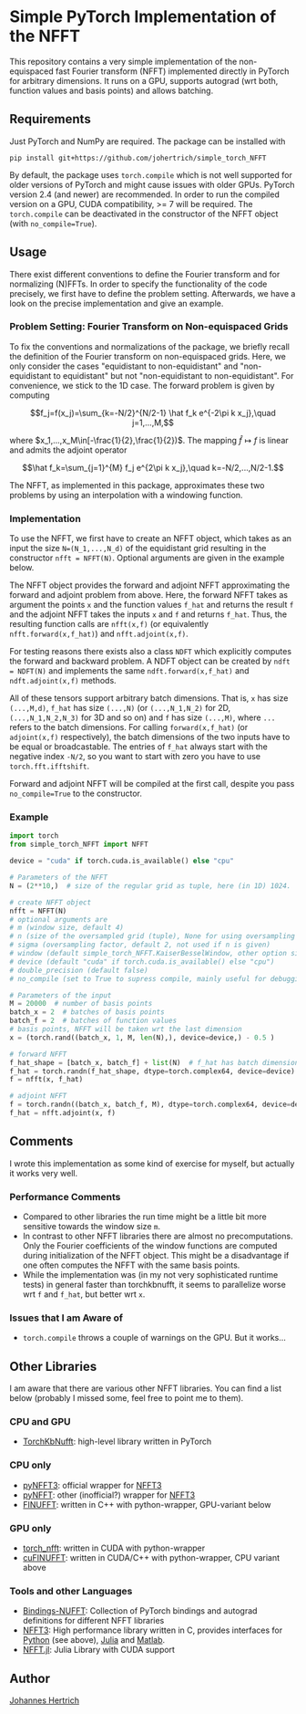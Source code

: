 # Simple PyTorch Implementation of the NFFT

This repository contains a very simple implementation of the non-equispaced fast Fourier transform (NFFT)
implemented directly in PyTorch for arbitrary dimensions. It runs on a GPU, supports autograd (wrt both, function values and basis points)
and allows batching. 

## Requirements

Just PyTorch and NumPy are required.
The package can be installed with

```
pip install git+https://github.com/johertrich/simple_torch_NFFT
```

By default, the package uses `torch.compile` which is not well supported for older versions of PyTorch and might
cause issues with older GPUs.
PyTorch version 2.4 (and newer) are recommended. 
In order to run the compiled version on a GPU, CUDA compatibility, >= 7 will be required.
The `torch.compile` can be deactivated in the constructor of the NFFT object (with `no_compile=True`).

## Usage

There exist different conventions to define the Fourier transform and for normalizing (N)FFTs.
In order to specify the functionality of the code precisely, we first have to define
the problem setting. Afterwards, we have a look on the precise implementation and give an example.

### Problem Setting: Fourier Transform on Non-equispaced Grids

To fix the conventions and normalizations of the package, we briefly recall the definition of the
Fourier transform on non-equispaced grids. Here, we only consider the cases "equidistant to non-equidistant" and
"non-equidistant to equidistant" but not "non-equidistant to non-equidistant". For convenience, we stick to the 1D case.
The forward problem is given by computing

$$f_j=f(x_j)=\sum_{k=-N/2}^{N/2-1} \hat f_k e^{-2\pi k x_j},\quad j=1,...,M,$$

where $x_1,...,x_M\in[-\frac{1}{2},\frac{1}{2})$.
The mapping $\hat f \mapsto f$ is linear and admits the adjoint operator

$$\hat f_k=\sum_{j=1}^{M} f_j e^{2\pi k x_j},\quad k=-N/2,...,N/2-1.$$

The NFFT, as implemented in this package, approximates these two problems by using an interpolation with
a windowing function.

### Implementation

To use the NFFT, we first have to create an NFFT object, which takes as an input the size `N=(N_1,...,N_d)` of the equidistant
grid resulting in the constructor `nfft = NFFT(N)`. Optional arguments are given in the example below.

The NFFT object provides the forward and adjoint NFFT approximating the forward and adjoint problem from above.
Here, the forward NFFT takes as argument the points `x` and the function values `f_hat` and returns the result `f` and the
adjoint NFFT takes the inputs `x` and `f` and returns `f_hat`. Thus, the resulting function calls are `nfft(x,f)` 
(or equivalently `nfft.forward(x,f_hat)`) and `nfft.adjoint(x,f)`.

For testing reasons there exists also a class `NDFT` which explicitly computes the forward and backward problem. A NDFT object can
be created by `ndft = NDFT(N)` and implements the same `ndft.forward(x,f_hat)` and `ndft.adjoint(x,f)` methods.

All of these tensors support arbitrary batch dimensions. That is, `x` has size `(...,M,d)`, `f_hat` has size `(...,N)` 
(or `(...,N_1,N_2)` for 2D, `(...,N_1,N_2,N_3)` for 3D and so on) and `f` has size `(...,M)`, 
where `...` refers to the batch dimensions. For calling `forward(x,f_hat)` (or `adjoint(x,f)` respectively), the batch dimensions of the two inputs
have to be equal or broadcastable. The entries of `f_hat` always start with the negative index `-N/2`, so you want to start with
zero you have to use `torch.fft.ifftshift`.

Forward and adjoint NFFT will be compiled at the first call, despite you pass `no_compile=True` to the constructor.


### Example

```python
import torch
from simple_torch_NFFT import NFFT

device = "cuda" if torch.cuda.is_available() else "cpu"

# Parameters of the NFFT
N = (2**10,)  # size of the regular grid as tuple, here (in 1D) 1024.

# create NFFT object
nfft = NFFT(N)
# optional arguments are
# m (window size, default 4)
# n (size of the oversampled grid (tuple), None for using oversampling factor, default: None)
# sigma (oversampling factor, default 2, not used if n is given)
# window (default simple_torch_NFFT.KaiserBesselWindow, other option simple_torch_NFFT.GaussWindow)
# device (default "cuda" if torch.cuda.is_available() else "cpu")
# double_precision (default false)
# no_compile (set to True to supress compile, mainly useful for debugging to get readible stack traces, default: False)

# Parameters of the input
M = 20000  # number of basis points
batch_x = 2  # batches of basis points
batch_f = 2  # batches of function values
# basis points, NFFT will be taken wrt the last dimension
x = (torch.rand((batch_x, 1, M, len(N),), device=device,) - 0.5 )

# forward NFFT
f_hat_shape = [batch_x, batch_f] + list(N)  # f_hat has batch dimensions + grid dimensions
f_hat = torch.randn(f_hat_shape, dtype=torch.complex64, device=device)  # Fourier coefficients
f = nfft(x, f_hat)

# adjoint NFFT
f = torch.randn((batch_x, batch_f, M), dtype=torch.complex64, device=device)  # function values
f_hat = nfft.adjoint(x, f)

```

## Comments

I wrote this implementation as some kind of exercise for myself, but actually it works very well.

### Performance Comments

- Compared to other libraries the run time might be a little bit more sensitive towards the window size `m`.
- In contrast to other NFFT libraries there are almost no precomputations. Only the Fourier coefficients of the window functions are computed during initialization of the NFFT object. This might be a disadvantage if one often computes the NFFT with the same basis points.
- While the implementation was (in my not very sophisticated runtime tests) in general faster than torchkbnufft, it seems to parallelize  worse wrt `f` and `f_hat`, but better wrt `x`.

### Issues that I am Aware of

- `torch.compile` throws a couple of warnings on the GPU. But it works...

## Other Libraries

I am aware that there are various other NFFT libraries. You can find a list below (probably I missed some, feel free to point me to them).

### CPU and GPU

- [TorchKbNufft](https://github.com/mmuckley/torchkbnufft): high-level library written in PyTorch

### CPU only

- [pyNFFT3](https://github.com/NFFT/pyNFFT3): official wrapper for [NFFT3](https://www-user.tu-chemnitz.de/~potts/nfft/)
- [pyNFFT](https://github.com/pyNFFT/pyNFFT): other (inofficial?) wrapper for [NFFT3](https://www-user.tu-chemnitz.de/~potts/nfft/)
- [FINUFFT](https://github.com/flatironinstitute/finufft): written in C++ with python-wrapper, GPU-variant below

### GPU only

- [torch_nfft](https://github.com/dominikbuenger/torch_nfft): written in CUDA with python-wrapper
- [cuFINUFFT](https://github.com/flatironinstitute/cufinufft/): written in CUDA/C++ with python-wrapper, CPU variant above

### Tools and other Languages

- [Bindings-NUFFT](https://github.com/albangossard/Bindings-NUFFT-pytorch): Collection of PyTorch bindings and autograd definitions for different NFFT libraries
- [NFFT3](https://www-user.tu-chemnitz.de/~potts/nfft/): High performance library written in C, provides interfaces for [Python](https://github.com/NFFT/pyNFFT3) (see above), [Julia](https://github.com/NFFT/NFFT3.jl) and [Matlab](https://www-user.tu-chemnitz.de/~potts/nfft/download.php).
- [NFFT.jl](https://github.com/JuliaMath/NFFT.jl): Julia Library with CUDA support


## Author

[Johannes Hertrich](https://johertrich.github.io)
